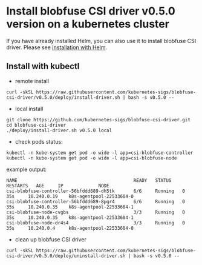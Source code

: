 # Install blobfuse CSI driver v0.5.0 version on a kubernetes cluster

If you have already installed Helm, you can also use it to install blobfuse CSI driver. Please see [Installation with Helm](../charts/README.md).

## Install with kubectl
 - remote install
```console
curl -skSL https://raw.githubusercontent.com/kubernetes-sigs/blobfuse-csi-driver/v0.5.0/deploy/install-driver.sh | bash -s v0.5.0 --
```

 - local install
```console
git clone https://github.com/kubernetes-sigs/blobfuse-csi-driver.git
cd blobfuse-csi-driver
./deploy/install-driver.sh v0.5.0 local
```

- check pods status:
```console
kubectl -n kube-system get pod -o wide -l app=csi-blobfuse-controller
kubectl -n kube-system get pod -o wide -l app=csi-blobfuse-node
```

example output:

```console
NAME                                           READY   STATUS    RESTARTS   AGE     IP             NODE
csi-blobfuse-controller-56bfddd689-dh5tk       6/6     Running   0          35s     10.240.0.19    k8s-agentpool-22533604-0
csi-blobfuse-controller-56bfddd689-8pgr4       6/6     Running   0          35s     10.240.0.35    k8s-agentpool-22533604-1
csi-blobfuse-node-cvgbs                        3/3     Running   0          35s     10.240.0.35    k8s-agentpool-22533604-1
csi-blobfuse-node-dr4s4                        3/3     Running   0          35s     10.240.0.4     k8s-agentpool-22533604-0
```

- clean up blobfuse CSI driver
```console
curl -skSL https://raw.githubusercontent.com/kubernetes-sigs/blobfuse-csi-driver/v0.5.0/deploy/uninstall-driver.sh | bash -s v0.5.0 --
```
